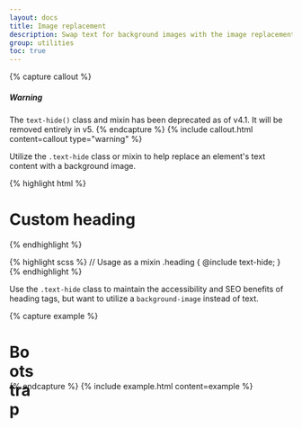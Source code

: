 ```yaml
---
layout: docs
title: Image replacement
description: Swap text for background images with the image replacement class.
group: utilities
toc: true
---
```


{% capture callout %}
##### Warning
The `text-hide()` class and mixin has been deprecated as of v4.1. It will be removed entirely in v5.
{% endcapture %}
{% include callout.html content=callout type="warning" %}

Utilize the `.text-hide` class or mixin to help replace an element's text content with a background image.

{% highlight html %}
<h1 class="text-hide">Custom heading</h1>
{% endhighlight %}

{% highlight scss %}
// Usage as a mixin
.heading {
  @include text-hide;
}
{% endhighlight %}

Use the `.text-hide` class to maintain the accessibility and SEO benefits of heading tags, but want to utilize a `background-image` instead of text.

{% capture example %}
<h1 class="text-hide" style="background-image: url('/docs/{{ site.docs_version }}/assets/brand/bootstrap-solid.svg'); width: 50px; height: 50px;">Bootstrap</h1>
{% endcapture %}
{% include example.html content=example %}
